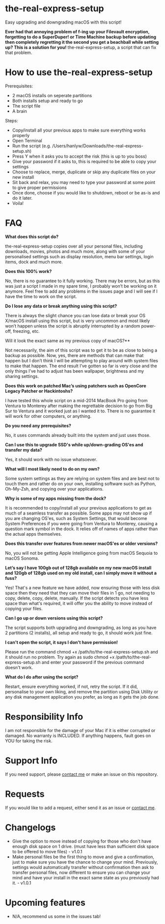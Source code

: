 # the-real-express-setup
Easy upgrading and downgrading macOS with this script!

**Ever had that annoying problem of f-ing up your Filevault encryption, forgetting to do a SuperDuper! or Time Machine backup before updating then completely regretting it the second you get a beachball while setting up? This is a solution for you!**
the-real-express-setup, a script that can fix that problem.

# How to use the-real-express-setup
Prerequisites:
- 2 macOS installs on seperate partitions
- Both installs setup and ready to go
- The script file
- A brain

Steps:
- Copy/install all your previous apps to make sure everything works properly
- Open Terminal
- Run the script (e.g. /Users/hanlyw/Downloads/the-real-express-setup.sh)
- Press Y when it asks you to accept the risk (this is up to you boss)
- Give your password if it asks to, this is required to be able to copy your settings
- Choose to replace, merge, duplicate or skip any duplicate files on your new install
- Sit back and relax, you may need to type your password at some point to give proper permissions
- Once done, choose if you would like to shutdown, reboot or be as-is and do it later.
- Voila!

# FAQ
**What does this script do?**

the-real-express-setup copies over all your personal files, including downloads, movies, photos and much more, along with some of your personalised settings such as display resolution, menu bar settings, login items, dock and much more.

**Does this 100% work?**

No, there is no guarantee to it fully working. There may be errors, but as this was just a script I made in my spare time, I probably won’t be working on it anymore. Feel free to add any problems in the issues page and I will see if I have the time to work on the script.

**Do I lose any data or break anything using this script?**

There is always the slight chance you can lose data or break your OS X/macOS install using this script, but is very uncommon and most likely won’t happen unless the script is abruptly interrupted by a random power-off, freezing, etc.

Will it look the exact same as my previous copy of macOS?**

Not necessarily, the aim of this script was to get it to be as close to being a backup as possible. Now, yes, there are methods that can make that happen but I don’t think I will be attempting to play around with system files to make that happen. The end result I’ve gotten so far is very close and the only things I’ve had to adjust has been wallpaper, brightness and my sharing settings.

**Does this work on patched Mac’s using patchers such as OpenCore Legacy Patcher or Hackintoshs?**

I have tested this whole script on a mid-2014 MacBook Pro going from Ventura to Monterey after making the regrettable decision to go from Big Sur to Ventura and it worked just as I wanted it to. There is no guarantee it will work for other computers, or anything.

**Do you need any prerequisites?**

No, it uses commands already built into the system and just uses those.

**Can I use this to upgrade SSD's while up/down-grading OS'es and transfer my data?**

Yes, it should work with no issue whatsoever.

**What will I most likely need to do on my own?**

Some system settings as they are relying on system files and are best not to touch them and rather do on your own, installing software such as Python, Oh-My-Zsh, and copying over your applications.

**Why is some of my apps missing from the dock?**

It is recommended to copy/install all your previous applications to get as much of a seamless transfer as possible. Some apps may not show up if you are changing OS'es, such as System Settings, that would become System Preferences if you were going from Ventura to Monterey, causing a question mark symbol in the dock. It relies off of names of apps rather than the actual apps themselves.

**Does this transfer over features from newer macOS'es or older versions?**

No, you will not be getting Apple Intelligence going from macOS Sequoia to macOS Sonoma.

**Let’s say I have 100gb out of 128gb available on my new macOS install and 120gb of 128gb used on my old install, can I simply move it without a fuss?**

Yes! That's a new feature we have added, now ensuring those with less disk space then they need that they can move their files in 1 go, not needing to copy, delete, copy, delete, manually. If the script detects you have less space than what's required, it will offer you the ability to move instead of copying your files.

**Can I go up or down versions using this script?**

The script supports both upgrading and downgrading, as long as you have 2 partitions (2 installs), all setup and ready to go, it should work just fine.

**I can't open the script, it says I don't have permission!**

Please run the command chmod +x /path/to/the-real-express-setup.sh and it should run no problem. Try again as sudo chmod +x /path/to/the-real-express-setup.sh and enter your password if the previous command doesn't work.

**What do I do after using the script?**

Restart, ensure everything worked, if not, retry the script. If it did, personalise to your own liking, and remove the partition using Disk Utility or any disk management application you prefer, as long as it gets the job done.

# Responsibility Info
I am not responsible for the damage of your Mac if it is either corrupted or damaged. No warranty is INCLUDED. If anything happens, fault goes on YOU for taking the risk.

# Support Info
If you need support, please [contact me](mailto:m4halgita@yahoo.com) or make an issue on this repository.

# Requests
If you would like to add a request, either send it as an issue or [contact me](mailto:m4halgita@yahoo.com).

# Changelogs
- Give the option to move instead of copying for those who don't have enough disk space on 1 drive. (must have less than sufficient disk space to be offered to move files) - v1.0.1
- Make personal files be the first thing to move and give a confirmation, just to make sure you have the chance to change your mind. Previously, settings would automatically transfer without confirmation then ask to transfer personal files, now different to ensure you can change your mind and have your install in the exact same state as you previously had it. - v1.0.1

# Upcoming features
- N/A, recommend us some in the issues tab!
